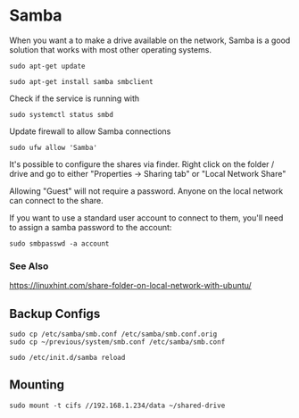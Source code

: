 # Samba

When you want a to make a drive available on the network, Samba is a good solution that works with most other operating systems. 

```
sudo apt-get update

sudo apt-get install samba smbclient
```

Check if the service is running with 

```
sudo systemctl status smbd
```

Update firewall to allow Samba connections

```
sudo ufw allow 'Samba'
```

It's possible to configure the shares via finder. Right click on the folder / drive and go to either "Properties -> Sharing tab" or "Local Network Share"

Allowing "Guest" will not require a password. Anyone on the local network can connect to the share. 

If you want to use a standard user account to connect to them, you'll need to assign a samba password to the account:

```
sudo smbpasswd -a account
```

### See Also

https://linuxhint.com/share-folder-on-local-network-with-ubuntu/


## Backup Configs

```
sudo cp /etc/samba/smb.conf /etc/samba/smb.conf.orig
sudo cp ~/previous/system/smb.conf /etc/samba/smb.conf 

sudo /etc/init.d/samba reload
```


## Mounting

```
sudo mount -t cifs //192.168.1.234/data ~/shared-drive
```

